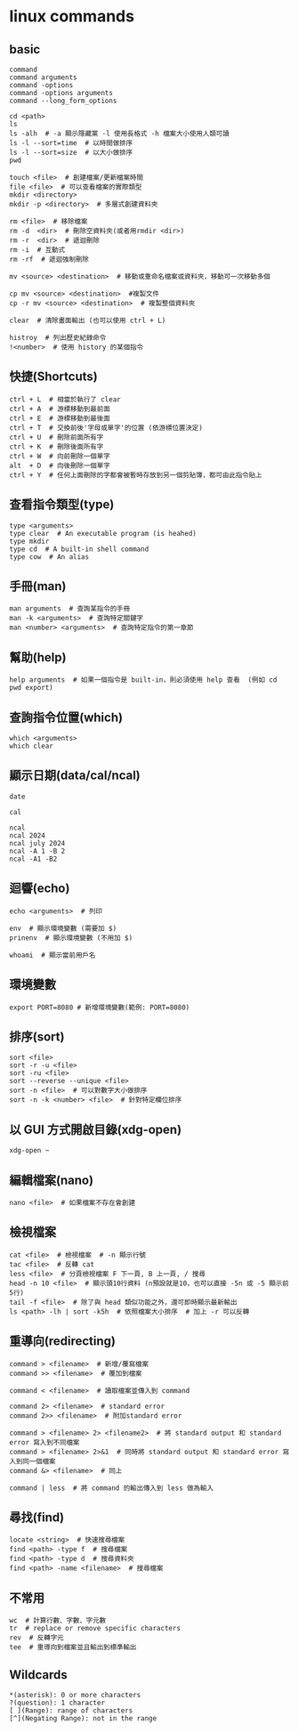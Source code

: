 # linux commands

## basic

```bash,icon=.devicon-bash-plain
command
command arguments
command -options
command -options arguments
command --long_form_options
```

```bash,icon=.devicon-bash-plain
cd <path>
ls
ls -alh  # -a 顯示隱藏黨 -l 使用長格式 -h 檔案大小使用人類可讀
ls -l --sort=time  # 以時間做排序
ls -l --sort=size  # 以大小做排序
pwd
```

```bash,icon=.devicon-bash-plain
touch <file>  # 創建檔案/更新檔案時間
file <file>  # 可以查看檔案的實際類型
mkdir <directory>
mkdir -p <directory>  # 多層式創建資料夾
```

```bash,icon=.devicon-bash-plain
rm <file>  # 移除檔案
rm -d  <dir>  # 刪除空資料夾(或者用rmdir <dir>)
rm -r  <dir>  # 遞迴刪除
rm -i  # 互動式
rm -rf  # 遞迴強制刪除

mv <source> <destination>  # 移動或重命名檔案或資料夾，移動可一次移動多個

cp mv <source> <destination>  #複製文件
cp -r mv <source> <destination>  # 複製整個資料夾
```

```bash,icon=.devicon-bash-plain
clear  # 清除畫面輸出 (也可以使用 ctrl + L)

histroy  # 列出歷史紀錄命令
!<number>  # 使用 history 的某個指令
```

## 快捷(Shortcuts)

```bash,icon=.devicon-bash-plain
ctrl + L  # 相當於執行了 clear
ctrl + A  # 游標移動到最前面
ctrl + E  # 游標移動到最後面
ctrl + T  # 交換前後'字母或單字'的位置 (依游標位置決定)
ctrl + U  # 刪除前面所有字
ctrl + K  # 刪除後面所有字
ctrl + W  # 向前刪除一個單字
alt  + D  # 向後刪除一個單字
ctrl + Y  # 任何上面刪除的字都會被暫時存放到另一個剪貼簿，都可由此指令貼上
```

## 查看指令類型(type)

```bash,icon=.devicon-bash-plain
type <arguments>
type clear  # An executable program (is heahed)
type mkdir
type cd  # A built-in shell command
type cow  # An alias
```

## 手冊(man)

```bash,icon=.devicon-bash-plain
man arguments  # 查詢某指令的手冊
man -k <arguments>  # 查詢特定關鍵字
man <number> <arguments>  # 查詢特定指令的第一章節
```

## 幫助(help)

```bash,icon=.devicon-bash-plain
help arguments  # 如果一個指令是 built-in，則必須使用 help 查看  (例如 cd pwd export)
```

## 查詢指令位置(which)

```bash,icon=.devicon-bash-plain
which <arguments>
which clear
```

## 顯示日期(data/cal/ncal)

```bash,icon=.devicon-bash-plain
date

cal

ncal
ncal 2024
ncal july 2024
ncal -A 1 -B 2
ncal -A1 -B2
```

## 迴響(echo)

```bash,icon=.devicon-bash-plain
echo <arguments>  # 列印

env  # 顯示環境變數 (需要加 $)
prinenv  # 顯示環境變數 (不用加 $)

whoami  # 顯示當前用戶名
```

## 環境變數

```bash,icon=.devicon-bash-plain
export PORT=8080 # 新增環境變數(範例: PORT=8080)
```

## 排序(sort)

```bash,icon=.devicon-bash-plain
sort <file>
sort -r -u <file>
sort -ru <file>
sort --reverse --unique <file>
sort -n <file>  # 可以對數字大小做排序
sort -n -k <number> <file>  # 針對特定欄位排序
```

## 以 GUI 方式開啟目錄(xdg-open)

```bash,icon=.devicon-bash-plain
xdg-open ~
```

## 編輯檔案(nano)

```bash,icon=.devicon-bash-plain
nano <file>  # 如果檔案不存在會創建
```

## 檢視檔案

```bash,icon=.devicon-bash-plain
cat <file>  # 檢視檔案  # -n 顯示行號
tac <file>  # 反轉 cat
less <file>  # 分頁檢視檔案 F 下一頁, B 上一頁, / 搜尋
head -n 10 <file>  # 顯示頭10行資料 (n預設就是10，也可以直接 -5n 或 -5 顯示前5行)
tail -f <file>  # 除了與 head 類似功能之外，還可即時顯示最新輸出
ls <path> -lh | sort -k5h  # 依照檔案大小排序  # 加上 -r 可以反轉
```

## 重導向(redirecting)

```bash,icon=.devicon-bash-plain
command > <filename>  # 新增/覆寫檔案
command >> <filename>  # 覆加到檔案

command < <filename>  # 讀取檔案並傳入到 command

command 2> <filename>  # standard error
command 2>> <filename>  # 附加standard error

command > <filename> 2> <filename2>  # 將 standard output 和 standard error 寫入到不同檔案
command > <filename> 2>&1  # 同時將 standard output 和 standard error 寫入到同一個檔案
command &> <filename>  # 同上

command | less  # 將 command 的輸出傳入到 less 做為輸入
```

## 尋找(find)

```bash,icon=.devicon-bash-plain
locate <string>  # 快速搜尋檔案
find <path> -type f  # 搜尋檔案
find <path> -type d  # 搜尋資料夾
find <path> -name <filename>  # 搜尋檔案
```

## 不常用

```bash,icon=.devicon-bash-plain
wc  # 計算行數、字數、字元數
tr  # replace or remove specific characters
rev  # 反轉字元
tee  # 重導向到檔案並且輸出到標準輸出
```

## Wildcards

```plain
*(asterisk): 0 or more characters
?(question): 1 character
[ ](Range): range of characters
[^](Negating Range): not in the range
```

